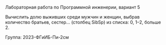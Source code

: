 Лабораторная работа по Программной инженерии, вариант 5

Вычислить долю выживших среди мужчин и женщин, выбрав количество братьев, сестер... (столбец
SibSp) из списка: 0, 1–2, больше 2.

Группа: 2023-ФГиИБ-Пи-2см